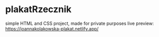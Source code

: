 # plakatRzecznik

simple HTML and CSS project, made for private purposes
live preview: https://joannakolakowska-plakat.netlify.app/
